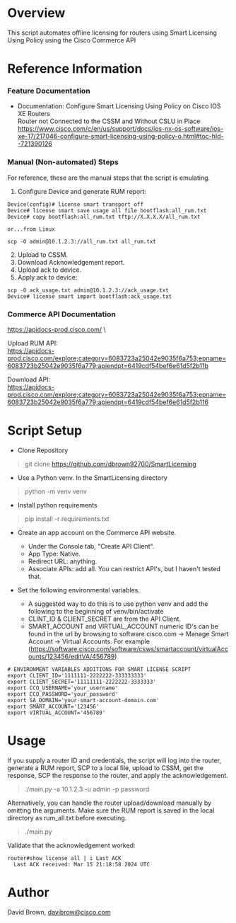 # Overview
This script automates offline licensing for routers using Smart Licensing Using Policy using the Cisco Commerce API

# Reference Information
### Feature Documentation
- Documentation: Configure Smart Licensing Using Policy on Cisco IOS XE Routers \
Router not Connected to the CSSM and Without CSLU in Place \
https://www.cisco.com/c/en/us/support/docs/ios-nx-os-software/ios-xe-17/217046-configure-smart-licensing-using-policy-o.html#toc-hId--721390126

### Manual (Non-automated) Steps
For reference, these are the manual steps that the script is emulating.

1. Configure Device and generate RUM report:
~~~
Device(config)# license smart transport off
Device# license smart save usage all file bootflash:all_rum.txt 
Device# copy bootflash:all_rum.txt tftp://X.X.X.X/all_rum.txt

or...from Linux

scp -O admin@10.1.2.3://all_rum.txt all_rum.txt
~~~
2. Upload to CSSM.
3. Download Acknowledgement report.
4. Upload ack to device.
5. Apply ack to device:
~~~
scp -O ack_usage.txt admin@10.1.2.3://ack_usage.txt
Device# license smart import bootflash:ack_usage.txt 
~~~

### Commerce API Documentation

https://apidocs-prod.cisco.com/ \

Upload RUM API: \
https://apidocs-prod.cisco.com/explore;category=6083723a25042e9035f6a753;epname=6083723b25042e9035f6a779;apiendpt=6419cdf54bef6e61d5f2b11b

Download API: \
https://apidocs-prod.cisco.com/explore;category=6083723a25042e9035f6a753;epname=6083723b25042e9035f6a779;apiendpt=6419cdf54bef6e61d5f2b116


# Script Setup
- Clone Repository
> git clone https://github.com/dbrown92700/SmartLicensing
- Use a Python venv. In the SmartLicensing directory 
> python -m venv venv
- Install python requirements
> pip install -r requirements.txt
- Create an app account on the Commerce API website.
  - Under the Console tab, "Create API Client".
  - App Type: Native.
  - Redirect URL: anything.
  - Associate APIs: add all.  You can restrict API's, but I haven't tested that.


- Set the following environmental variables.
  - A suggested way to do this is to use python venv
  and add the following to the beginning of venv/bin/activate
  - CLINT_ID & CLIENT_SECRET are from the API Client.
  - SMART_ACCOUNT and VIRTUAL_ACCOUNT numeric ID's can be found in the url by browsing to software.cisco.com ->
  Manage Smart Account -> Virtual Accounts. 
  For example (https://software.cisco.com/software/csws/smartaccount/virtualAccounts/123456/editVA/456789)
~~~
# ENVIRONMENT VARIABLES ADDITIONS FOR SMART LICENSE SCRIPT
export CLIENT_ID='1111111-2222222-333333333'
export CLIENT_SECRET='11111111-2222222-3333333'
export CCO_USERNAME='your_username'
export CCO_PASSWORD='your_password'
export SA_DOMAIN='your-smart-account-domain.com'
export SMART_ACCOUNT='123456'
export VIRTUAL_ACCOUNT='456789'
~~~
# Usage
If you supply a router ID and credentials, the script will log into the router, generate a RUM report, SCP to a local
file, upload to CSSM, get the response, SCP the response to the router, and apply the acknowledgement.

> ./main.py -a 10.1.2.3 -u admin -p password

Alternatively, you can handle the router upload/download manually by omitting the arguments. Make sure the RUM report 
is saved in the local directory as rum_all.txt before executing.

> ./main.py

Validate that the acknowledgement worked:
~~~
router#show license all | i Last ACK
  Last ACK received: Mar 15 21:18:58 2024 UTC
~~~
# Author

David Brown, davibrow@cisco.com
